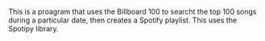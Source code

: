 This is a proagram that uses the Billboard 100 to searcht the top 100 songs during a particular date, then creates a Spotify playlist. This uses the Spotipy library.
